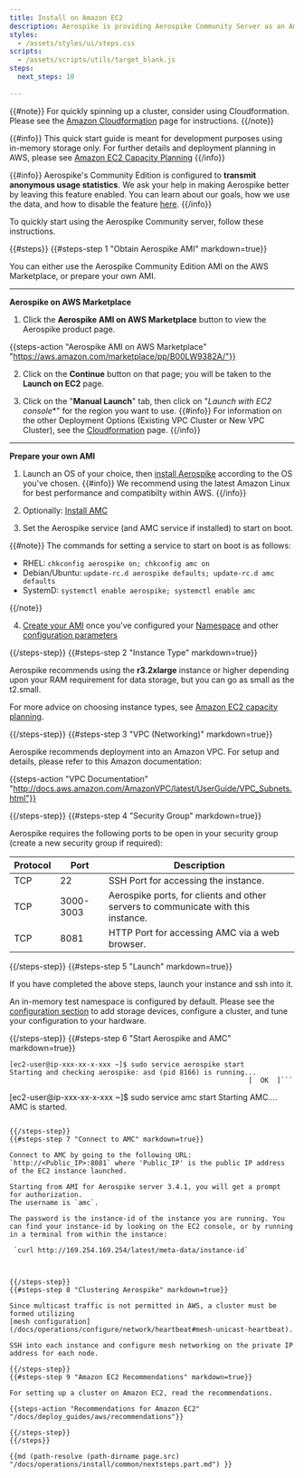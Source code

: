 ```yaml
---
title: Install on Amazon EC2
description: Aerospike is providing Aerospike Community Server as an Amazon Machine Image (AMI) for quick setup.
styles:
  - /assets/styles/ui/steps.css
scripts:
  - /assets/scripts/utils/target_blank.js
steps:
  next_steps: 10
  
---
```


{{#note}}
For quickly spinning up a cluster, consider using Cloudformation. Please see the
[Amazon Cloudformation](/docs/deploy_guides/aws/cloudformation) page for instructions.
{{/note}}

{{#info}}
This quick start guide is meant for development purposes using in-memory storage only.
For further details and deployment planning in AWS, please see [Amazon EC2 Capacity Planning](/docs/operations/plan/ec2_capacity)
{{/info}}

{{#info}}
Aerospike's Community Edition is configured to **transmit anonymous usage statistics**.
We ask your help in making Aerospike better by leaving this feature enabled.
You can learn about our goals, how we use the data, and how to disable the feature [here](/aerospike-telemetry).
{{/info}}

To quickly start using the Aerospike Community server, follow these instructions.

{{#steps}}
{{#steps-step 1 "Obtain Aerospike AMI" markdown=true}}

You can either use the Aerospike Community Edition AMI on the AWS Marketplace, or prepare your own AMI.

---

**Aerospike on AWS Marketplace**

1. Click the **Aerospike AMI on AWS Marketplace** button to view the Aerospike product page.

{{steps-action "Aerospike AMI on AWS Marketplace" "https://aws.amazon.com/marketplace/pp/B00LW9382A/"}}

2. Click on the **Continue** button on that page; you will be taken to the **Launch on EC2** page.

3. Click on the "**Manual Launch**" tab, then click on "*Launch with EC2 console**" for the region you want to use.
{{#info}}
For information on the other Deployment Options (Existing VPC Cluster or New VPC Cluster), see the [Cloudformation](/docs/deploy_guides/aws/cloudformation)
page.
{{/info}}

---

**Prepare your own AMI**

1. Launch an OS of your choice, then [install Aerospike](https://www.aerospike.com/docs/operations/install/linux)
according to the OS you've chosen. 
{{#info}}
We recommend using the latest Amazon Linux for best performance and compatibilty within AWS.
{{/info}}

2. Optionally: [Install AMC](https://www.aerospike.com/docs/amc/install)

3. Set the Aerospike service (and AMC service if installed) to start on boot.

{{#note}}
The commands for setting a service to start on boot is as follows:

* RHEL: `chkconfig aerospike on; chkconfig amc on`
* Debian/Ubuntu: `update-rc.d aerospike defaults; update-rc.d amc defaults`
* SystemD: `systemctl enable aerospike; systemctl enable amc`

{{/note}}

4. [Create your AMI](http://docs.aws.amazon.com/AWSEC2/latest/UserGuide/creating-an-ami-ebs.html) once you've configured your
[Namespace](https://www.aerospike.com/docs/operations/configure/namespace) and other [configuration parameters](https://www.aerospike.com/docs/operations/configure)

{{/steps-step}}
{{#steps-step 2 "Instance Type" markdown=true}}

Aerospike recommends using the **r3.2xlarge** instance or higher depending upon your RAM requirement for data storage, but you can go as small as the t2.small.

For more advice on choosing instance types, see [Amazon EC2 capacity planning](/docs/operations/plan).

{{/steps-step}}
{{#steps-step 3 "VPC (Networking)" markdown=true}}

Aerospike recommends deployment into an Amazon VPC. For setup and details, please refer to this Amazon documentation:

{{steps-action "VPC Documentation" "http://docs.aws.amazon.com/AmazonVPC/latest/UserGuide/VPC_Subnets.html"}}

{{/steps-step}}
{{#steps-step 4 "Security Group" markdown=true}}

Aerospike requires the following ports to be open in your security group (create a new security group if required): 

| Protocol | Port | Description |
| --- | --- | --- |
| TCP | 22 | SSH Port for accessing the instance. |
| TCP | 3000-3003 | Aerospike ports, for clients and other servers to communicate with this instance. |
| TCP | 8081 | HTTP Port for accessing AMC via a web browser. |

{{/steps-step}}
{{#steps-step 5 "Launch" markdown=true}}

If you have completed the above steps, launch your instance and ssh into it.

An in-memory test namespace is configured by default. Please see the [configuration section](/docs/operations/configure) to add storage devices, configure a cluster, and tune your configuration to your hardware.

{{/steps-step}}
{{#steps-step 6 "Start Aerospike and AMC" markdown=true}}

```
[ec2-user@ip-xxx-xx-x-xxx ~]$ sudo service aerospike start
Starting and checking aerospike: asd (pid 8166) is running...
                                                           [  OK  ]```
```
[ec2-user@ip-xxx-xx-x-xxx ~]$ sudo service amc start
Starting AMC....
AMC is started.
```

{{/steps-step}}
{{#steps-step 7 "Connect to AMC" markdown=true}}

Connect to AMC by going to the following URL: `http://<Public_IP>:8081` where 'Public_IP' is the public IP address of the EC2 instance launched. 

Starting from AMI for Aerospike server 3.4.1, you will get a prompt for authorization. 
The username is `amc`.  

The password is the instance-id of the instance you are running. You can find your instance-id by looking on the EC2 console, or by running in a terminal from within the instance:

 `curl http://169.254.169.254/latest/meta-data/instance-id`
    


{{/steps-step}}
{{#steps-step 8 "Clustering Aerospike" markdown=true}}

Since multicast traffic is not permitted in AWS, a cluster must be formed utilizing 
[mesh configuration](/docs/operations/configure/network/heartbeat#mesh-unicast-heartbeat).

SSH into each instance and configure mesh networking on the private IP address for each node.

{{/steps-step}}
{{#steps-step 9 "Amazon EC2 Recommendations" markdown=true}}

For setting up a cluster on Amazon EC2, read the recommendations.

{{steps-action "Recommendations for Amazon EC2" "/docs/deploy_guides/aws/recommendations"}}

{{/steps-step}}
{{/steps}}

{{md (path-resolve (path-dirname page.src) "/docs/operations/install/common/nextsteps.part.md") }}
